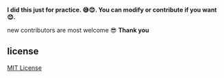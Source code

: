 <b>I did this just for practice. 😅😊. You can modify or contribute if you want 😊.</b>


new contributors are most welcome 😎
<b>Thank you</b>

## license

[MIT License](LICENSE)
